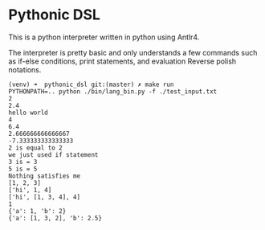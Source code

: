 # Pythonic DSL

This is a python interpreter written in python using Antlr4.

The interpreter is pretty basic and only understands a few commands such as if-else conditions, print statements,
and evaluation Reverse polish notations.


```
(venv) ➜  pythonic_dsl git:(master) ✗ make run
PYTHONPATH=.. python ./bin/lang_bin.py -f ./test_input.txt
2
2.4
hello world
4
6.4
2.666666666666667
-7.333333333333333
2 is equal to 2
we just used if statement
3 is = 3
5 is = 5
Nothing satisfies me
[1, 2, 3]
['hi', 1, 4]
['hi', [1, 3, 4], 4]
1
{'a': 1, 'b': 2}
{'a': [1, 3, 2], 'b': 2.5}
```